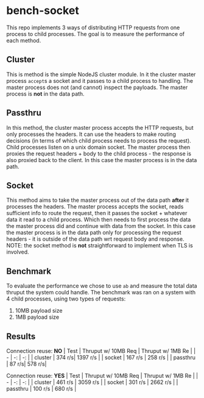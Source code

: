 # bench-socket
This repo implements 3 ways of distributing HTTP requests from one process to child processes. The goal is to measure the performance of each method.

## Cluster 
This is method is the simple NodeJS cluster module. In it the cluster master process `accept`s a socket and it passes to a child process to handling. The master process does not (and cannot) inspect the payloads. The master process is **not** in the data path. 

## Passthru 
In this method, the cluster master process accepts the HTTP requests, but only processes the headers. It can use the headers to make routing decisions (in terms of which child process needs to process the request). Child processes listen on a unix domain socket. The master process then proxies the request headers + body to the child process - the response is also proxied back to the client. In this case the master process is in the data path.

## Socket 
This method aims to take the master process out of the data path **after** it processes the headers. The master process accepts the socket, reads sufficient info to route the request, then it passes the socket + whatever data it read to a child process. Which then needs to first process the data the master process did and continue with data from the socket. In this case the master process is in the data path only for processing the request headers - it is outside of the data path wrt request body and response.
NOTE: the socket method is **not** straightforward to implement when TLS is involved. 

## Benchmark
To evaluate the performance we chose to use `ab` and measure the total data thruput the system could handle. The benchmark was ran on a system with 4 child processes, using two types of requests:
1. 10MB payload size 
2. 1MB payload size 


## Results 
Connection reuse: **NO**
| Test  | Thruput w/ 10MB Req | Thruput w/ 1MB Re |
| - | -: | -: | 
| cluster | 374 r/s| 1397 r/s |
| socket | 167 r/s | 258 r/s | 
| passthru |  87 r/s| 578 r/s|


Connection reuse: **YES** 
| Test  | Thruput w/ 10MB Req | Thruput w/ 1MB Re |
| - | -: | -: | 
| cluster | 461 r/s | 3059 r/s |
| socket | 301 r/s | 2662 r/s |
| passthru | 100 r/s | 680 r/s | 
